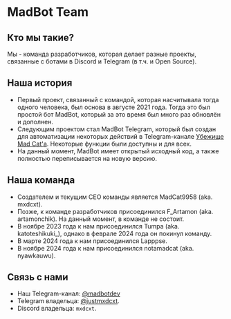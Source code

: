 # MadBot Team

## Кто мы такие?
Мы - команда разработчиков, которая делает разные проекты, связанные с ботами в Discord и Telegram (в т.ч. и Open Source). 

## Наша история
- Первый проект, связанный с командой, которая насчитывала тогда одного человека, был основа в августе 2021 года.
Тогда это был простой бот MadBot, который за это время был много раз обновлён и дополнен.
- Следующим проектом стал MadBot Telegram, который был создан для автоматизации некоторых действий в Telegram-канале
[Убежище Mad Cat'а](https://t.me/MadCat9958). Некоторые функции были доступны и для всех.
- На данный момент, MadBot имеет открытый исходный код, а также полностью переписывается на новую версию.

## Наша команда
- Создателем и текущим CEO команды является MadCat9958 (aka. mxdcxt).
- Позже, к команде разработчиков присоединился F_Artamon (aka. artamonchik). На данный момент, в команде не состоит.
- В ноябре 2023 года к нам присоединился Tumpa (aka. katoteshikuki_), однако в феврале 2024 года он покинул команду.
- В марте 2024 года к нам присоединился Lapppse.
- В ноябре 2024 года к нам присоединился notamadcat (aka.   nyawkauwu).

## Связь с нами
- Наш Telegram-канал: [@madbotdev](https://t.me/madbotdev)
- Telegram владельца: [@justmxdcxt](https://t.me/justmxdcxt).
- Discord владельца: `mxdcxt`.
